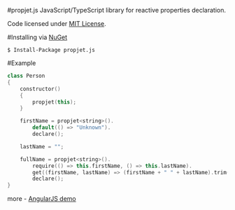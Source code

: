 #propjet.js
JavaScript/TypeScript library for reactive properties declaration.

Code licensed under [MIT License](LICENSE).

#Installing via [NuGet](https://www.nuget.org/packages/propjet.js/)
```
$ Install-Package propjet.js
```

#Example
```C++
class Person
{
    constructor()
    {
        propjet(this);
    }

    firstName = propjet<string>().
        default(() => "Unknown").
        declare();

    lastName = "";

    fullName = propjet<string>().
        require(() => this.firstName, () => this.lastName).
        get((firstName, lastName) => (firstName + " " + lastName).trim()).
        declare();
}
```
more - [AngularJS demo](demo.ts)